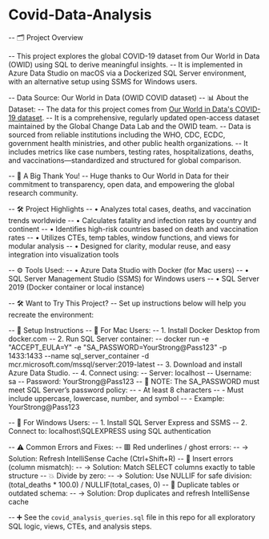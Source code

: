 # Covid-Data-Analysis

-- 🗂️ Project Overview

-- This project explores the global COVID-19 dataset from Our World in Data (OWID) using SQL to derive meaningful insights. 
-- It is implemented in Azure Data Studio on macOS via a Dockerized SQL Server environment, with an alternative setup using SSMS for Windows users.

-- Data Source: Our World in Data (OWID COVID dataset)
-- 📊 About the Dataset: 
-- The data for this project comes from [Our World in Data's COVID-19 dataset](https://docs.owid.io/projects/covid/en/latest/dataset.html).
-- It is a comprehensive, regularly updated open-access dataset maintained by the Global Change Data Lab and the OWID team.
-- Data is sourced from reliable institutions including the WHO, CDC, ECDC, government health ministries, and other public health organizations.
-- It includes metrics like case numbers, testing rates, hospitalizations, deaths, and vaccinations—standardized and structured for global comparison.

-- 🙏 A Big Thank You!
-- Huge thanks to Our World in Data for their commitment to transparency, open data, and empowering the global research community.

-- 🛠️ Project Highlights
-- • Analyzes total cases, deaths, and vaccination trends worldwide
-- • Calculates fatality and infection rates by country and continent
-- • Identifies high-risk countries based on death and vaccination rates
-- • Utilizes CTEs, temp tables, window functions, and views for modular analysis
-- • Designed for clarity, modular reuse, and easy integration into visualization tools

-- ⚙️ Tools Used:
-- • Azure Data Studio with Docker (for Mac users)
-- • SQL Server Management Studio (SSMS) for Windows users
-- • SQL Server 2019 (Docker container or local instance)

-- 🛠️ Want to Try This Project?
-- Set up instructions below will help you recreate the environment:

-- 🔧 Setup Instructions
-- 📌 For Mac Users:
-- 1. Install Docker Desktop from docker.com
-- 2. Run SQL Server container:
--     docker run -e "ACCEPT_EULA=Y" -e "SA_PASSWORD=YourStrong@Pass123" -p 1433:1433 --name sql_server_container -d mcr.microsoft.com/mssql/server:2019-latest
-- 3. Download and install Azure Data Studio.
-- 4. Connect using:
--     Server: localhost
--     Username: sa
--     Password: YourStrong@Pass123
-- 🔐 NOTE: The SA_PASSWORD must meet SQL Server’s password policy:
--         - At least 8 characters 
--         - Must include uppercase, lowercase, number, and symbol
--         - Example: YourStrong@Pass123

-- 📌 For Windows Users:
-- 1. Install SQL Server Express and SSMS
-- 2. Connect to: localhost\SQLEXPRESS using SQL authentication

-- ⚠️ Common Errors and Fixes:
-- 🟥 Red underlines / ghost errors:
--    → Solution: Refresh IntelliSense Cache (Ctrl+Shift+R)
-- 🛑 Insert errors (column mismatch):
--    → Solution: Match SELECT columns exactly to table structure
-- 💥 Divide by zero:
--    → Solution: Use NULLIF for safe division: (total_deaths * 100.0) / NULLIF(total_cases, 0)
-- 🔁 Duplicate tables or outdated schema:
--    → Solution: Drop duplicates and refresh IntelliSense cache

-- ➕ See the `covid_analysis_queries.sql` file in this repo for all exploratory SQL logic, views, CTEs, and analysis steps.
